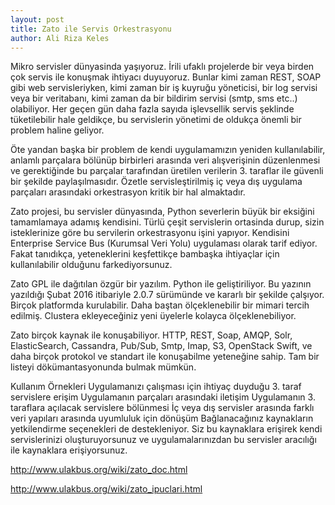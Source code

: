 ```yaml
---
layout: post
title: Zato ile Servis Orkestrasyonu
author: Ali Riza Keles
---
```


Mikro servisler dünyasinda yaşıyoruz. İrili ufaklı projelerde bir veya birden çok servis ile konuşmak ihtiyacı duyuyoruz. Bunlar kimi zaman REST, SOAP gibi web servisleriyken, kimi zaman bir iş kuyruğu yöneticisi, bir log servisi veya bir veritabanı, kimi zaman da bir bildirim servisi (smtp, sms etc..) olabiliyor. Her geçen gün daha fazla sayıda işlevsellik servis şeklinde tüketilebilir hale geldikçe, bu servislerin yönetimi de oldukça önemli bir problem haline geliyor.

Öte yandan başka bir problem de kendi uygulamamızın yeniden kullanılabilir, anlamlı parçalara bölünüp birbirleri arasında veri alışverişinin düzenlenmesi ve gerektiğinde bu parçalar tarafından üretilen verilerin 3. taraflar ile güvenli bir şekilde paylaşılmasıdır. Özetle servisleştirilmiş iç veya dış uygulama parçaları arasındaki orkestrasyon kritik bir hal almaktadır.

Zato projesi, bu servisler dünyasında, Python severlerin büyük bir eksiğini tamamlamaya adamış kendisini. Türlü çeşit servislerin ortasinda durup, sizin isteklerinize göre bu servilerin orkestrasyonu işini yapıyor. Kendisini Enterprise Service Bus (Kurumsal Veri Yolu) uygulaması olarak tarif ediyor. Fakat tanıdıkça, yeteneklerini keşfettikçe bambaşka ihtiyaçlar için kullanılabilir olduğunu farkediyorsunuz.

Zato GPL ile dağıtılan özgür bir yazılım. Python ile geliştiriliyor. Bu yazının yazıldığı Şubat 2016 itibariyle 2.0.7 sürümünde ve kararlı bir şekilde çalşıyor. Birçok platformda kurulabilir. Daha baştan ölçeklenebilir bir mimari tercih edilmiş. Clustera ekleyeceğiniz yeni üyelerle kolayca ölçeklenebiliyor.

Zato birçok kaynak ile konuşabiliyor. HTTP, REST, Soap, AMQP, Solr, ElasticSearch, Cassandra, Pub/Sub, Smtp, Imap, S3, OpenStack Swift, ve daha birçok protokol ve standart ile konuşabilme yeteneğine sahip. Tam bir listeyi dökümantasyonunda bulmak mümkün.

Kullanım Örnekleri
Uygulamanızı çalışması için ihtiyaç duyduğu 3. taraf servislere erişim
Uygulamanın parçaları arasındaki iletişim
Uygulamanın 3. taraflara açılacak servislere bölünmesi
İç veya dış servisler arasında farklı veri yapıları arasında uyumluluk için dönüşüm
Bağlanacağınız kaynakların yetkilendirme seçenekleri de destekleniyor. Siz bu kaynaklara erişirek kendi servislerinizi oluşturuyorsunuz ve uygulamalarınızdan bu servisler aracılığı ile kaynaklara erişiyorsunuz.

http://www.ulakbus.org/wiki/zato_doc.html

http://www.ulakbus.org/wiki/zato_ipuclari.html
